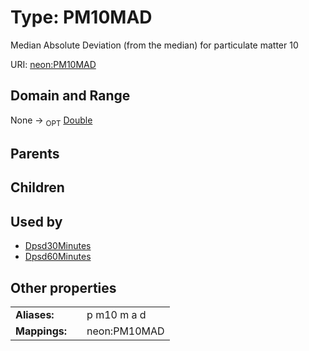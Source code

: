 
# Type: PM10MAD


Median Absolute Deviation (from the median) for particulate matter 10

URI: [neon:PM10MAD](https://data.neonscience.org/PM10MAD)


## Domain and Range

None ->  <sub>OPT</sub> [Double](types/Double.md)

## Parents


## Children


## Used by

 * [Dpsd30Minutes](Dpsd30Minutes.md)
 * [Dpsd60Minutes](Dpsd60Minutes.md)

## Other properties

|  |  |  |
| --- | --- | --- |
| **Aliases:** | | p m10 m a d |
| **Mappings:** | | neon:PM10MAD |

